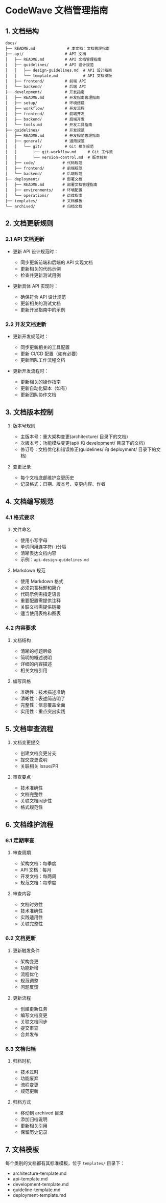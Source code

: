 # CodeWave 文档管理指南

## 1. 文档结构

```
docs/
├── README.md              # 本文档：文档管理指南
├── api/                  # API 文档
│   ├── README.md         # API 文档管理指南
│   ├── guidelines/       # API 设计规范
│   │   ├── design-guidelines.md  # API 设计指南
│   │   └── template.md           # API 文档模板
│   ├── frontend/         # 前端 API
│   └── backend/          # 后端 API
├── development/          # 开发指南
│   ├── README.md         # 开发指南管理指南
│   ├── setup/            # 环境搭建
│   ├── workflow/         # 开发流程
│   ├── frontend/         # 前端开发
│   ├── backend/          # 后端开发
│   └── tools.md          # 开发工具指南
├── guidelines/           # 开发规范
│   ├── README.md         # 开发规范管理指南
│   ├── general/          # 通用规范
│   │   └── git/          # Git 相关规范
│   │       ├── git-workflow.md     # Git 工作流
│   │       └── version-control.md  # 版本控制
│   ├── code/            # 代码规范
│   ├── frontend/        # 前端规范
│   └── backend/         # 后端规范
├── deployment/          # 部署文档
│   ├── README.md        # 部署文档管理指南
│   ├── environments/    # 环境配置
│   └── operations/      # 运维指南
├── templates/           # 文档模板
└── archived/            # 归档文档
```

## 2. 文档更新规则

### 2.1 API 文档更新
- 更新 API 设计规范时：
  * 同步更新前端和后端的 API 实现文档
  * 更新相关的代码示例
  * 检查并更新测试用例

- 更新具体 API 实现时：
  * 确保符合 API 设计规范
  * 更新相关的测试文档
  * 更新开发指南中的示例

### 2.2 开发文档更新
- 更新开发规范时：
  * 同步更新相关的工具配置
  * 更新 CI/CD 配置（如有必要）
  * 更新团队工作流程文档

- 更新开发流程时：
  * 更新相关的操作指南
  * 更新自动化脚本（如有）
  * 更新团队协作文档

## 3. 文档版本控制
1. 版本号规则
   - 主版本号：重大架构变更(architecture/ 目录下的文档)
   - 次版本号：功能模块变更(api/ 和 development/ 目录下的文档)
   - 修订号：文档优化和错误修正(guidelines/ 和 deployment/ 目录下的文档)

2. 变更记录
   - 每个文档底部维护变更历史
   - 记录格式：日期、版本号、变更内容、作者


## 4. 文档编写规范

### 4.1 格式要求
1. 文件命名
   - 使用小写字母
   - 单词间用连字符(-)分隔
   - 清晰表达文档内容
   - 示例：`api-design-guidelines.md`

2. Markdown 规范
   - 使用 Markdown 格式
   - 必须包含标题和简介
   - 代码示例需指定语言
   - 重要配置需提供注释
   - 关联文档需提供链接
   - 适当使用表格和图表

### 4.2 内容要求
1. 文档结构
   - 清晰的标题层级
   - 简明的概述说明
   - 详细的内容描述
   - 相关文档引用

2. 编写风格
   - 准确性：技术描述准确
   - 清晰性：表述简洁明了
   - 完整性：信息覆盖全面
   - 实用性：重点突出实践

## 5. 文档审查流程
1. 文档变更提交
   - 创建文档变更分支
   - 提交变更说明
   - 关联相关 Issue/PR

2. 审查要点
   - 技术准确性
   - 文档完整性
   - 关联文档同步性
   - 格式规范性

## 6. 文档维护流程

### 6.1 定期审查
1. 审查周期
   - 架构文档：每季度
   - API 文档：每月
   - 开发文档：每两周
   - 规范文档：每季度

2. 审查内容
   - 文档时效性
   - 技术准确性
   - 实践适用性
   - 关联完整性

### 6.2 文档更新
1. 更新触发条件
   - 架构变更
   - 功能新增
   - 流程优化
   - 规范调整
   - 问题反馈

2. 更新流程
   - 创建更新任务
   - 编写文档变更
   - 关联文档同步
   - 提交审查
   - 合并发布

### 6.3 文档归档
1. 归档时机
   - 技术过时
   - 功能废弃
   - 流程变更
   - 规范更新

2. 归档方式
   - 移动到 archived 目录
   - 添加归档说明
   - 更新相关引用
   - 保留历史记录

## 7. 文档模板
每个类别的文档都有其标准模板，位于 `templates/` 目录下：
- architecture-template.md
- api-template.md
- development-template.md
- guideline-template.md
- deployment-template.md
